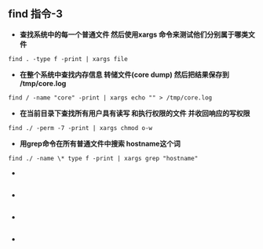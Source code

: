 ## find 指令-3

- **查找系统中的每一个普通文件 然后使用xargs 命令来测试他们分别属于哪类文件**

```shell
find . -type f -print | xargs file
```

- **在整个系统中查找内存信息 转储文件(core dump) 然后把结果保存到 /tmp/core.log**

```shell
find / -name "core" -print | xargs echo "" > /tmp/core.log
```

- **在当前目录下查找所有用户具有读写 和执行权限的文件 并收回响应的写权限**

```shell
find ./ -perm -7 -print | xargs chmod o-w
```

- **用grep命令在所有普通文件中搜索 hostname这个词**

```shell
find ./ -name \* type f -print | xargs grep "hostname"
```

- 

```shell

```

- 

```shell

```

- 

```shell

```

- 